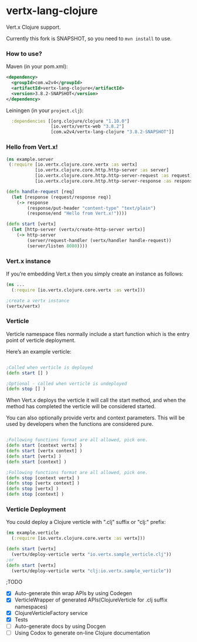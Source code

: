 # vertx-lang-clojure
Vert.x Clojure support.

Currently this fork is SNAPSHOT, so you need to `mvn install` to use.

### How to use?

Maven (in your pom.xml):
```xml
<dependency>
  <groupId>com.w2v4</groupId>
  <artifactId>vertx-lang-clojure</artifactId>
  <version>3.8.2-SNAPSHOT</version>
</dependency>
```

Leiningen (in your `project.clj`):

```clojure
  :dependencies [[org.clojure/clojure "1.10.0"]
                 [io.vertx/vertx-web "3.8.2"]
                 [com.w2v4/vertx-lang-clojure "3.8.2-SNAPSHOT"]]
```


### Hello from Vert.x!

```clojure
(ns example.server
 (:require [io.vertx.clojure.core.vertx :as vertx]
           [io.vertx.clojure.core.http.http-server :as server]
           [io.vertx.clojure.core.http.http-server-request :as request]
           [io.vertx.clojure.core.http.http-server-response :as response]))

(defn handle-request [req]
  (let [response (request/response req)]
    (-> response
        (response/put-header "content-type" "text/plain")
        (response/end "Hello from Vert.x!"))))

(defn start [vertx]
  (let [http-server (vertx/create-http-server vertx)]
    (-> http-server
        (server/request-handler (vertx/handler handle-request))
        (server/listen 8080))))
```

### Vert.x instance

If you’re embedding Vert.x then you simply create an instance as follows:

```clojure
(ns ...
  (:require [io.vertx.clojure.core.vertx :as vertx]))

;create a vertx instance
(vertx/vertx)
```

### Verticle

Verticle namespace files normally include a start function which is the entry point of verticle deployment.

Here’s an example verticle:
```clojure

;Called when verticle is deployed
(defn start [] )

;Optional - called when verticle is undeployed
(defn stop [] )

```

When Vert.x deploys the verticle it will call the start method, and when the method has completed the verticle will be considered started.

You can also optionally provide vertx and context parameters. This will be used by developers when the functions are considered pure.

```clojure

;Following functions format are all allowed, pick one.
(defn start [context vertx] )
(defn start [vertx context] )
(defn start [vertx] )
(defn start [context] )

;Following functions format are all allowed, pick one.
(defn stop [context vertx] )
(defn stop [vertx context] )
(defn stop [vertx] )
(defn stop [context] )

```

### Verticle Deployment

You could deploy a Clojure verticle with ".clj" suffix or "clj:" prefix:

```clojure
(ns example.verticle
  (:require [io.vertx.clojure.core.vertx :as vertx]))

(defn start [vertx]
  (vertx/deploy-verticle vertx "io.vertx.sample_verticle.clj"))
;or
(defn start [vertx]
  (vertx/deploy-verticle vertx "clj:io.vertx.sample_verticle"))
```

;TODO

- [x] Auto-generate thin wrap APIs by using Codegen
- [x] VerticleWrapper of generated APIs(ClojureVerticle for .clj suffix namespaces)
- [x] ClojureVerticleFactory service
- [x] Tests
- [ ] Auto-generate docs by using Docgen
- [ ] Using Codox to generate on-line Clojure documentation
